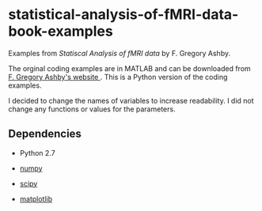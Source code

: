statistical-analysis-of-fMRI-data-book-examples
===============================================

Examples from *Statiscal Analysis of fMRI data* by F. Gregory Ashby.

The orginal coding examples are in MATLAB and can be downloaded from [F. Gregory Ashby's website ](https://labs.psych.ucsb.edu/ashby/gregory/Matlab.html). This is a Python version of the coding examples.

I decided to change the names of variables to increase readability. I did not change any functions or values for the parameters.

## Dependencies

- Python 2.7

- [numpy](http://www.numpy.org/)

- [scipy](http://www.scipy.org/)

- [matplotlib](matplotlib.sourceforge.net)
